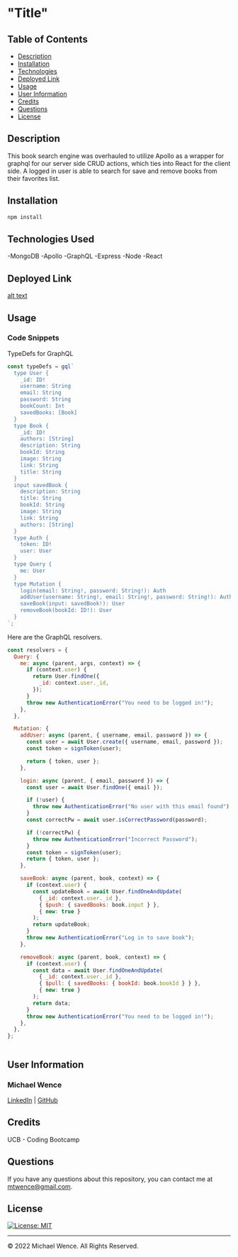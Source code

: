# "Title"

## Table of Contents

- [Description](#description)
- [Installation](#installation)
- [Technologies](#technologies-used)
- [Deployed Link](#link)
- [Usage](#usage)
- [User Information](#user-information)
- [Credits](#credits)
- [Questions](#questions)
- [License](#license)

## Description

This book search engine was overhauled to utilize Apollo as a wrapper for graphql for our server side CRUD actions, which ties into React for the client side. A logged in user is able to search for save and remove books from their favorites list.

## Installation

```ruby
npm install
```

## Technologies Used

-MongoDB
-Apollo
-GraphQL
-Express
-Node
-React

## Deployed Link

[alt text](https://book-wizard.herokuapp.com/)

## Usage

### Code Snippets

TypeDefs for GraphQL

```javascript
const typeDefs = gql`
  type User {
    _id: ID!
    username: String
    email: String
    password: String
    bookCount: Int
    savedBooks: [Book]
  }
  type Book {
    _id: ID!
    authors: [String]
    description: String
    bookId: String
    image: String
    link: String
    title: String
  }
  input savedBook {
    description: String
    title: String
    bookId: String
    image: String
    link: String
    authors: [String]
  }
  type Auth {
    token: ID!
    user: User
  }
  type Query {
    me: User
  }
  type Mutation {
    login(email: String!, password: String!): Auth
    addUser(username: String!, email: String!, password: String!): Auth
    saveBook(input: savedBook!): User
    removeBook(bookId: ID!): User
  }
`;
```

Here are the GraphQL resolvers.

```javascript
const resolvers = {
  Query: {
    me: async (parent, args, context) => {
      if (context.user) {
        return User.findOne({
          _id: context.user._id,
        });
      }
      throw new AuthenticationError("You need to be logged in!");
    },
  },

  Mutation: {
    addUser: async (parent, { username, email, password }) => {
      const user = await User.create({ username, email, password });
      const token = signToken(user);

      return { token, user };
    },

    login: async (parent, { email, password }) => {
      const user = await User.findOne({ email });

      if (!user) {
        throw new AuthenticationError("No user with this email found");
      }
      const correctPw = await user.isCorrectPassword(password);

      if (!correctPw) {
        throw new AuthenticationError("Incorrect Password");
      }
      const token = signToken(user);
      return { token, user };
    },

    saveBook: async (parent, book, context) => {
      if (context.user) {
        const updateBook = await User.findOneAndUpdate(
          { _id: context.user._id },
          { $push: { savedBooks: book.input } },
          { new: true }
        );
        return updateBook;
      }
      throw new AuthenticationError("Log in to save book");
    },

    removeBook: async (parent, book, context) => {
      if (context.user) {
        const data = await User.findOneAndUpdate(
          { _id: context.user._id },
          { $pull: { savedBooks: { bookId: book.bookId } } },
          { new: true }
        );
        return data;
      }
      throw new AuthenticationError("You need to be logged in!");
    },
  },
};
```

```javascript

```

## User Information

### **Michael Wence**

[LinkedIn](https://www.linkedin.com/in/michael-wence/) |
[GitHub](https://github.com/mtwence)

## Credits

UCB - Coding Bootcamp

## Questions

If you have any questions about this repository, you can contact me at mtwence@gmail.com.

## License

[![License: MIT](https://img.shields.io/badge/License-MIT-yellow.svg)](https://opensource.org/licenses/MIT)

---

© 2022 Michael Wence. All Rights Reserved.
